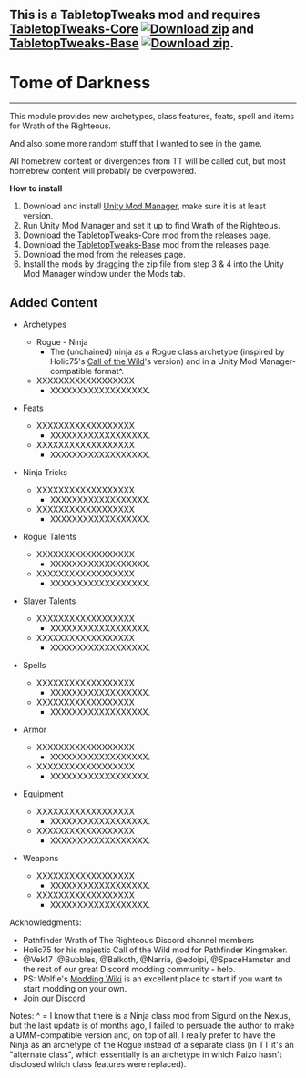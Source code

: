 ## This is a TabletopTweaks mod and requires [TabletopTweaks-Core](https://github.com/Vek17/TabletopTweaks-Core/releases) [![Download zip](https://custom-icon-badges.herokuapp.com/badge/-Download-blue?style=for-the-badge&logo=download&logoColor=white "Download zip")](https://github.com/Vek17/TabletopTweaks-Core/releases/latest/download/TabletopTweaks-Core.zip) and [TabletopTweaks-Base](https://github.com/Vek17/TabletopTweaks-Base/releases) [![Download zip](https://custom-icon-badges.herokuapp.com/badge/-Download-blue?style=for-the-badge&logo=download&logoColor=white "Download zip")](https://github.com/Vek17/TabletopTweaks-Base/releases/latest/download/TabletopTweaks-Base.zip).


# Tome of Darkness
---

This module provides new archetypes, class features, feats, spell and items for Wrath of the Righteous.

And also some more random stuff that I wanted to see in the game.

All homebrew content or divergences from TT will be called out, but most homebrew content will probably be overpowered.

**How to install**

1. Download and install [Unity Mod Manager](https://github.com/newman55/unity-mod-manager), make sure it is at least version.
2. Run Unity Mod Manager and set it up to find Wrath of the Righteous.
3. Download the [TabletopTweaks-Core](https://github.com/Vek17/TabletopTweaks-Core/releases) mod from the releases page.
4. Download the [TabletopTweaks-Base](https://github.com/Vek17/TabletopTweaks-Base/releases) mod from the releases page.
5. Download the mod from the releases page.
6. Install the mods by dragging the zip file from step 3 & 4 into the Unity Mod Manager window under the Mods tab.

## Added Content

* Archetypes
    * Rogue - Ninja
        * The (unchained) ninja as a Rogue class archetype (inspired by Holic75's [Call of the Wild](https://github.com/Holic75/KingmakerRebalance/releases)'s version) and in a Unity Mod Manager-compatible format^.
    * XXXXXXXXXXXXXXXXXX
        * XXXXXXXXXXXXXXXXXX. 



* Feats
    * XXXXXXXXXXXXXXXXXX
        * XXXXXXXXXXXXXXXXXX.
    * XXXXXXXXXXXXXXXXXX
        * XXXXXXXXXXXXXXXXXX.

* Ninja Tricks
    * XXXXXXXXXXXXXXXXXX
        * XXXXXXXXXXXXXXXXXX.
    * XXXXXXXXXXXXXXXXXX
        * XXXXXXXXXXXXXXXXXX.


* Rogue Talents
    * XXXXXXXXXXXXXXXXXX
        * XXXXXXXXXXXXXXXXXX.
    * XXXXXXXXXXXXXXXXXX
        * XXXXXXXXXXXXXXXXXX.

* Slayer Talents
    * XXXXXXXXXXXXXXXXXX
        * XXXXXXXXXXXXXXXXXX.
    * XXXXXXXXXXXXXXXXXX
        * XXXXXXXXXXXXXXXXXX.


* Spells
    * XXXXXXXXXXXXXXXXXX
        * XXXXXXXXXXXXXXXXXX.
    * XXXXXXXXXXXXXXXXXX
        * XXXXXXXXXXXXXXXXXX.

* Armor
    * XXXXXXXXXXXXXXXXXX
        * XXXXXXXXXXXXXXXXXX.
    * XXXXXXXXXXXXXXXXXX
        * XXXXXXXXXXXXXXXXXX.

* Equipment
    * XXXXXXXXXXXXXXXXXX
        * XXXXXXXXXXXXXXXXXX.
    * XXXXXXXXXXXXXXXXXX
        * XXXXXXXXXXXXXXXXXX.

* Weapons
    * XXXXXXXXXXXXXXXXXX
        * XXXXXXXXXXXXXXXXXX.
    * XXXXXXXXXXXXXXXXXX
        * XXXXXXXXXXXXXXXXXX.


Acknowledgments:  

-   Pathfinder Wrath of The Righteous Discord channel members
-   Holic75 for his majestic Call of the Wild mod for Pathfinder Kingmaker.
-   @Vek17 ,@Bubbles, @Balkoth, @Narria, @edoipi, @SpaceHamster and the rest of our great Discord modding community - help.
-   PS: Wolfie's [Modding Wiki](https://github.com/WittleWolfie/OwlcatModdingWiki/wiki) is an excellent place to start if you want to start modding on your own.
-   Join our [Discord](https://discord.com/invite/wotr)

Notes:
^ = I know that there is a Ninja class mod from Sigurd on the Nexus, but the last update is of months ago, I failed to persuade the author to make a UMM-compatible version and, on
top of all, I really prefer to have the Ninja as an archetype of the Rogue instead of a separate class (in TT it's an "alternate class", which essentially is an archetype in which
Paizo hasn't disclosed which class features were replaced).
